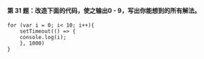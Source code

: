 #### 第 31 题：改造下面的代码，使之输出0 - 9，写出你能想到的所有解法。
```
for (var i = 0; i< 10; i++){
    setTimeout(() => {
	console.log(i);
    }, 1000)
}
```
